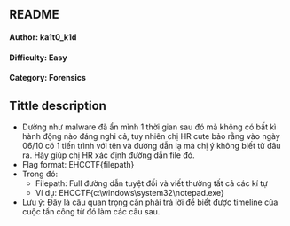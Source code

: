 
<h2>README</h2>
<h4>Author: ka1t0_k1d</h4>
<h4>Difficulty: Easy</h4>
<h4>Category: Forensics</h4>


<h2>Tittle description</h2>


- Dường như malware đã ẩn mình 1 thời gian sau đó mà không có bất kì hành động nào đáng nghi cả, tuy nhiên chị HR cute bảo rằng vào ngày 06/10 có 1 tiến trình với tên và đường dẫn lạ mà chị ý không biết từ đâu ra. Hãy giúp chị HR xác định đường dẫn file đó.
- Flag format: EHCCTF{filepath}
- Trong đó:
  -  Filepath: Full đường dẫn tuyệt đối và viết thường tất cả các kí tự
  -  Ví dụ: EHCCTF{c:\windows\system32\notepad.exe}
- Lưu ý: Đây là câu quan trọng cần phải trả lời để biết được timeline của cuộc tấn công từ đó làm các câu sau.
